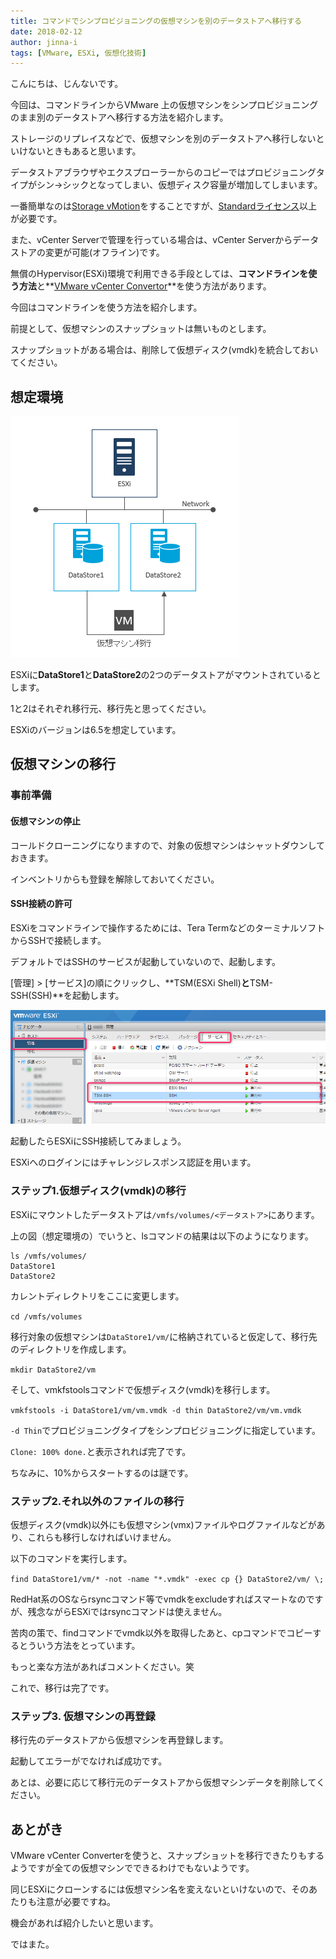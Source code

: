 ```yaml
---
title: コマンドでシンプロビジョニングの仮想マシンを別のデータストアへ移行する
date: 2018-02-12
author: jinna-i
tags: [VMware, ESXi, 仮想化技術]
---
```


こんにちは、じんないです。

今回は、コマンドラインからVMware 上の仮想マシンをシンプロビジョニングのまま別のデータストアへ移行する方法を紹介します。

ストレージのリプレイスなどで、仮想マシンを別のデータストアへ移行しないといけないときもあると思います。

データストアブラウザやエクスプローラーからのコピーではプロビジョニングタイプがシン→シックとなってしまい、仮想ディスク容量が増加してしまいます。

一番簡単なのは[Storage vMotion](https://docs.vmware.com/jp/VMware-vSphere/6.5/com.vmware.vsphere.vcenterhost.doc/GUID-AB266895-BAA4-4BF3-894E-47F99DC7B77F.html)をすることですが、[Standardライセンス](https://www.networld.co.jp/product/vmware/pro_info/vsphere/edition/latest/)以上が必要です。

また、vCenter Serverで管理を行っている場合は、vCenter Serverからデータストアの変更が可能(オフライン)です。

無償のHypervisor(ESXi)環境で利用できる手段としては、**コマンドラインを使う方法**と**[VMware vCenter Convertor](https://my.vmware.com/jp/web/vmware/info/slug/infrastructure_operations_management/vmware_vcenter_converter_standalone/5_5)**を使う方法があります。

今回はコマンドラインを使う方法を紹介します。

前提として、仮想マシンのスナップショットは無いものとします。

スナップショットがある場合は、削除して仮想ディスク(vmdk)を統合しておいてください。

## 想定環境

![](images/migration-to-another-data-store-with-thin-provisioning-1.png)

ESXiに**DataStore1**と**DataStore2**の2つのデータストアがマウントされているとします。

1と2はそれぞれ移行元、移行先と思ってください。

ESXiのバージョンは6.5を想定しています。

## 仮想マシンの移行

### 事前準備

#### 仮想マシンの停止

コールドクローニングになりますので、対象の仮想マシンはシャットダウンしておきます。

インベントリからも登録を解除しておいてください。

#### SSH接続の許可
ESXiをコマンドラインで操作するためには、Tera TermなどのターミナルソフトからSSHで接続します。

デフォルトではSSHのサービスが起動していないので、起動します。

[管理] > [サービス]の順にクリックし、**TSM(ESXi Shell)**と**TSM-SSH(SSH)**を起動します。

![](images/migration-to-another-data-store-with-thin-provisioning-2.png)

起動したらESXiにSSH接続してみましょう。

ESXiへのログインにはチャレンジレスポンス認証を用います。

### ステップ1.仮想ディスク(vmdk)の移行

ESXiにマウントしたデータストアは`/vmfs/volumes/<データストア>`にあります。

上の図（想定環境の）でいうと、lsコマンドの結果は以下のようになります。

```
ls /vmfs/volumes/
DataStore1
DataStore2
```

カレントディレクトリをここに変更します。

`cd /vmfs/volumes`

移行対象の仮想マシンは`DataStore1/vm/`に格納されていると仮定して、移行先のディレクトリを作成します。

`mkdir DataStore2/vm`

そして、vmkfstoolsコマンドで仮想ディスク(vmdk)を移行します。

`vmkfstools -i DataStore1/vm/vm.vmdk -d thin DataStore2/vm/vm.vmdk`

`-d Thin`でプロビジョニングタイプをシンプロビジョニングに指定しています。

`Clone: 100% done.`と表示されれば完了です。

ちなみに、10%からスタートするのは謎です。

### ステップ2.それ以外のファイルの移行

仮想ディスク(vmdk)以外にも仮想マシン(vmx)ファイルやログファイルなどがあり、これらも移行しなければいけません。

以下のコマンドを実行します。

`find DataStore1/vm/* -not -name "*.vmdk" -exec cp {} DataStore2/vm/ \;`

RedHat系のOSならrsyncコマンド等でvmdkをexcludeすればスマートなのですが、残念ながらESXiではrsyncコマンドは使えません。

苦肉の策で、findコマンドでvmdk以外を取得したあと、cpコマンドでコピーするとういう方法をとっています。

もっと楽な方法があればコメントください。笑

これで、移行は完了です。

### ステップ3. 仮想マシンの再登録

移行先のデータストアから仮想マシンを再登録します。

起動してエラーがでなければ成功です。

あとは、必要に応じて移行元のデータストアから仮想マシンデータを削除してください。

## あとがき

VMware vCenter Converterを使うと、スナップショットを移行できたりもするようですが全ての仮想マシンでできるわけでもないようです。

同じESXiにクローンするには仮想マシン名を変えないといけないので、そのあたりも注意が必要ですね。

機会があれば紹介したいと思います。

ではまた。
